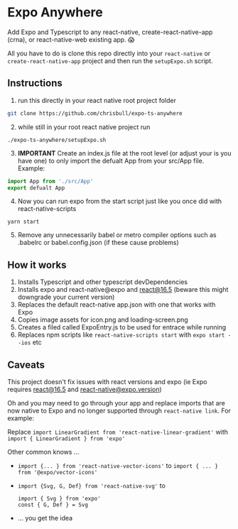 # Expo Anywhere

Add Expo and Typescript to any react-native, create-react-native-app (crna), or react-native-web existing app. 😱

All you have to do is clone this repo directly into your `react-native` or `create-react-native-app` project and then run the `setupExpo.sh` script.


## Instructions

1. run this directly in your react native root project folder
```bash
git clone https://github.com/chrisbull/expo-ts-anywhere
```

2. while still in your root react native project run
```
./expo-ts-anywhere/setupExpo.sh
```

3. **IMPORTANT** 
Create an index.js file at the root level (or adjust your is you have one) to only import the defualt App from your src/App file. 
Example:

```index.js
import App from './src/App'
export defualt App
```

4. Now you can run expo from the start script just like you once did with react-native-scripts
```
yarn start
```

5. Remove any unnecessarily babel or metro compiler options such as .babelrc or babel.config.json (if these cause problems)

## How it works
1. Installs Typescript and other typescript devDependencies
2. Installs expo and react-native@expo and react@16.5 (beware this might downgrade your current version)
3. Replaces the default react-native app.json with one that works with Expo
4. Copies image assets for icon.png and loading-screen.png
5. Creates a filed called ExpoEntry.js to be used for entrace while running 
6. Replaces npm scripts like `react-native-scripts start` with `expo start --ios` etc


## Caveats
This project doesn't fix issues with react versions and expo (ie Expo requires react@16.5 and react-native@expo.version)

Oh and you may need to go through your app and replace imports that are now native to Expo and no longer supported through `react-native link`. For example:

Replace `import LinearGradient from 'react-native-linear-gradient'`
with `import { LinearGradient } from 'expo'`


Other common knows ... 
- `import {... } from 'react-native-vector-icons'`  to `import { ... } from '@expo/vector-icons'`
- `import {Svg, G, Def} from 'react-native-svg'` to 
    ```
    import { Svg } from 'expo'
    const { G, Def } = Svg
    ```
    
 - ... you get the idea
